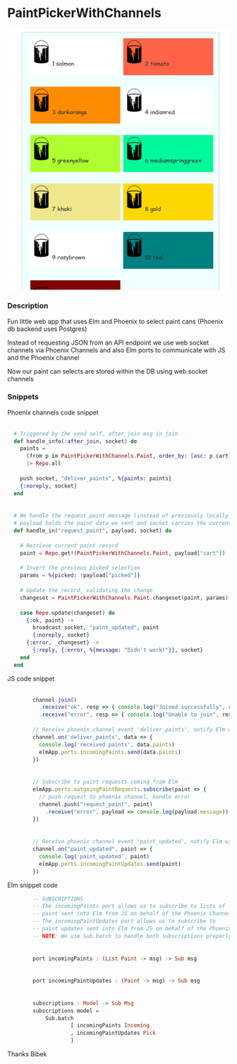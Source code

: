 # PaintPickerWithChannels

![Logo](https://raw.githubusercontent.com/brpandey/paint_picker/master/priv/images/paintpicker.png)

### Description
Fun little web app that uses Elm and Phoenix to select paint cans (Phoenix db backend uses Postgres) 

Instead of requesting JSON from an API endpoint we use web socket channels via Phoenix Channels 
and also Elm ports to communicate with JS and the Phoenix channel

Now our paint can selects are stored within the DB using web socket channels


### Snippets

Phoenix channels code snippet

```elixir

  # Triggered by the send self, after_join msg in join
  def handle_info(:after_join, socket) do
    paints = 
      (from p in PaintPickerWithChannels.Paint, order_by: [asc: p.cart]) 
      |> Repo.all

    push socket, "deliver_paints", %{paints: paints}
    {:noreply, socket}
  end


  # We handle the request_paint message (instead of previously locally within Elm)
  # payload holds the paint data we sent and socket carries the current socket state
  def handle_in("request_paint", payload, socket) do

    # Retrieve current paint record
    paint = Repo.get!(PaintPickerWithChannels.Paint, payload["cart"])

    # Invert the previous picked selection
    params = %{picked: !payload["picked"]} 

    # Update the record, validating the change
    changeset = PaintPickerWithChannels.Paint.changeset(paint, params)
    
    case Repo.update(changeset) do
      {:ok, paint} ->
        broadcast socket, "paint_updated", paint
        {:noreply, socket}
      {:error, _changeset} ->
        {:reply, {:error, %{message: "Didn't work!"}}, socket}
    end
  end

```

JS code snippet

```javascript
                
        channel.join()
          .receive("ok", resp => { console.log("Joined successfully", resp) })
          .receive("error", resp => { console.log("Unable to join", resp) })

        // Receive phoenix channel event 'deliver_paints', notify Elm w/ a send!
        channel.on('deliver_paints', data => {
          console.log('received paints', data.paints)
          elmApp.ports.incomingPaints.send(data.paints)
        })


        // Subscribe to paint requests coming from Elm
        elmApp.ports.outgoingPaintRequests.subscribe(paint => {
          // push request to phoenix channel, handle error
          channel.push("request_paint", paint)
            .receive("error", payload => console.log(payload.message))
        })


        // Receive phoenix channel event 'paint_updated', notify Elm w/ a send!
        channel.on("paint_updated", paint => {
          console.log('paint_updated', paint)
          elmApp.ports.incomingPaintUpdates.send(paint)
        })

```


Elm snippet code

```haskell
        -- SUBSCRIPTIONS
        -- The incomingPaints port allows us to subscribe to lists of
        -- paint sent into Elm from JS on behalf of the Phoenix Channel
        -- The incomingPaintUpdates port allows us to subscribe to
        -- paint updates sent into Elm from JS on behalf of the Phoenix Channel
        -- NOTE: We use Sub.batch to handle both subscriptions properly


        port incomingPaints : (List Paint -> msg) -> Sub msg


        port incomingPaintUpdates : (Paint -> msg) -> Sub msg


        subscriptions : Model -> Sub Msg
        subscriptions model =
            Sub.batch
                    [ incomingPaints Incoming
                    , incomingPaintUpdates Pick
                    ]
```

Thanks Bibek